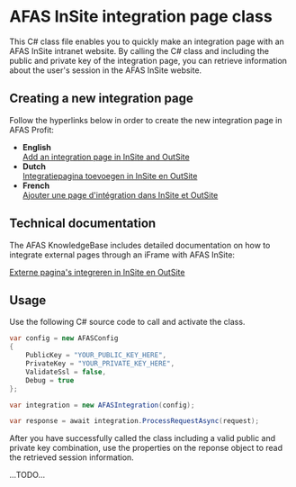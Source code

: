 <h1>AFAS InSite integration page class</h1>

This C# class file enables you to quickly make an integration page with an AFAS InSite intranet website. By calling the C# class and including the public and private key of the integration page, you can retrieve information about the user's session in the AFAS InSite website.

<h2>Creating a new integration page</h2>
<p>Follow the hyperlinks below in order to create the new integration page in AFAS Profit:</p>
<ul>
<li><strong>English</strong><br /><a href="https://kb.afas.nl/index.php/details/kb/product:se//?0100000061569020129720160202" title="Add an integration page in InSite and OutSite">Add an integration page in InSite and OutSite</a></li>
<li><strong>Dutch</strong><br /><a href="https://kb.afas.nl/index.php/details/kb/product:se//?0100000061569010129720160202" title="Integratiepagina toevoegen in InSite en OutSite">Integratiepagina toevoegen in InSite en OutSite</a></li>
<li><strong>French</strong><br /><a href="https://kb.afas.nl/index.php/details/kb/product:se//?0100000061569030129720160202" title="Ajouter une page d'intégration dans InSite et OutSite">Ajouter une page d'intégration dans InSite et OutSite</a></li>
</ul>

<h2>Technical documentation</h2>
<p>The AFAS KnowledgeBase includes detailed documentation on how to integrate external pages through an iFrame with AFAS InSite:</p>
<a href="http://profitdownload.afas.nl/download/help_docs/Partner_documentatie_integratie-pagina's_InSite_en_OutSite.pdf" title="Externe pagina's integreren in InSite en OutSite">Externe pagina's integreren in InSite en OutSite</a>

<h2>Usage</h2>
Use the following C# source code to call and activate the class.

```csharp
var config = new AFASConfig
{
	PublicKey = "YOUR_PUBLIC_KEY_HERE",
	PrivateKey = "YOUR_PRIVATE_KEY_HERE",
	ValidateSsl = false,
	Debug = true
};

var integration = new AFASIntegration(config);

var response = await integration.ProcessRequestAsync(request);
```

After you have successfully called the class including a valid public and private key combination, use the properties on the reponse object to read the retrieved session information.


...TODO...
